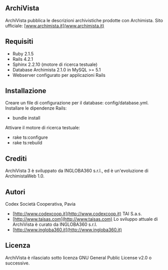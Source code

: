 
## ArchiVista
ArchiVista pubblica le descrizioni archivistiche prodotte con Archimista.
Sito ufficiale: [www.archimista.it](www.archimista.it)

## Requisiti
* Ruby 2.1.5
* Rails 4.2.1
* Sphinx 2.2.10 (motore di ricerca testuale)
* Database Archimista 2.1.0 in MySQL >= 5.1
* Webserver configurato per applicazioni Rails

## Installazione
Creare un file di configurazione per il database: config/database.yml.
Installare le dipendenze Rails:
* bundle install

Attivare il motore di ricerca testuale:
* rake ts:configure
* rake ts:rebuild

## Crediti
ArchiVista 3 è sviluppato da INGLOBA360 s.r.l., ed è un'evoluzione di ArchimistaWeb 1.0.

## Autori
Codex Società Cooperativa, Pavia
* [http://www.codexcoop.it](http://www.codexcoop.it)
TAI S.a.s.
* [http://www.taisas.com](http://www.taisas.com)
Lo sviluppo attuale di ArchiVista è curato da INGLOBA360 s.r.l.
* [http://www.ingloba360.it](http://www.ingloba360.it)

## Licenza
ArchiVista è rilasciato sotto licenza GNU General Public License v2.0 o successive.
